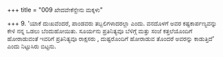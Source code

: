 +++
title = "009 ಖೇದವೇಕೆನ್ದೇನು ಮಕ್ಕಳು"

+++
9. 'ಯಾಕೆ ದುಃಖವೆಂದರೆ, ಪಾಂಡವರು ತಬ್ಬಲಿಗಳಾದರಲ್ಲಾ ಎಂದು. ವನದೊಳಗೆ ಅವರ ಕಷ್ಟಕಾರ್ಪಣ್ಯವನ್ನು ಕೇಳಿ ನನ್ನ ಒಡಲು ಬೆಂದುಹೋಯಿತು. ಸೂರ್ಯನು  ಪ್ರತಿನಿತ್ಯವೂ ಬೆಳಿಗ್ಗೆ ಮತ್ತು ಸಂಜೆ ಕತ್ತಲೆಯೊಂದಿಗೆ ಹೋರಾಡುವಂತೆ ಇವರಿಗೆ  ಪ್ರತಿನಿತ್ಯವೂ ರಾಕ್ಷಸರು , ದುಷ್ಟರೊಂದಿಗೆ ಹೋರಾಡುವ ತೊಂದರೆ ಅವರನ್ನು ಕಾಡುತ್ತಿದೆ' ಎಂದು ನಿಟ್ಟುಸಿರು ಬಿಟ್ಟನು.
